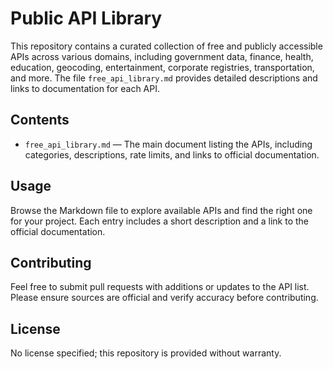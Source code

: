 # Public API Library

This repository contains a curated collection of free and publicly accessible APIs across various domains, including government data, finance, health, education, geocoding, entertainment, corporate registries, transportation, and more. The file `free_api_library.md` provides detailed descriptions and links to documentation for each API.

## Contents

- `free_api_library.md` — The main document listing the APIs, including categories, descriptions, rate limits, and links to official documentation.

## Usage

Browse the Markdown file to explore available APIs and find the right one for your project. Each entry includes a short description and a link to the official documentation.

## Contributing

Feel free to submit pull requests with additions or updates to the API list. Please ensure sources are official and verify accuracy before contributing.

## License

No license specified; this repository is provided without warranty.
